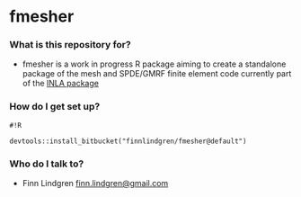# fmesher #

### What is this repository for? ###

* fmesher is a work in progress R package aiming to create a standalone package of the mesh and SPDE/GMRF finite element code currently part of the [INLA package](http://r-inla.org/)

### How do I get set up? ###

```
#!R

devtools::install_bitbucket("finnlindgren/fmesher@default")
```

### Who do I talk to? ###

* Finn Lindgren <finn.lindgren@gmail.com>